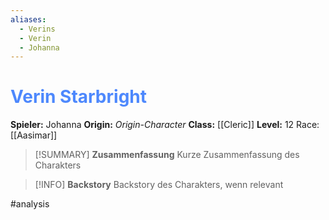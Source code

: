 ```yaml
---
aliases:
  - Verins
  - Verin
  - Johanna
---
```

# <font color = 4d88fd>Verin Starbright</font>
**Spieler:** Johanna
**Origin:** *Origin-Character*
**Class:** [[Cleric]]
**Level:** 12
Race: [[Aasimar]]

>[!SUMMARY] **Zusammenfassung**
>Kurze Zusammenfassung des Charakters

>[!INFO] **Backstory**
>Backstory des Charakters, wenn relevant

#analysis 